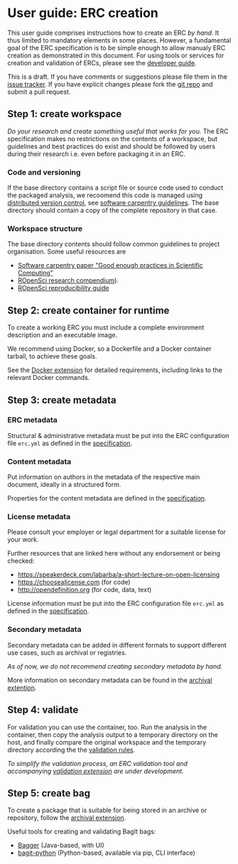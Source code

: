 # User guide: ERC creation

This user guide comprises instructions how to create an ERC _by hand_.
It thus limited to mandatory elements in some places.
However, a fundamental goal of the ERC specification is to be simple enough to allow manualy ERC creation as demonstrated in this document.
For using tools or services for creation and validation of ERCs, please see the [developer guide](../dev-guide/index.md).

<div class="alert note" markdown="block">
This is a draft. If you have comments or suggestions please file them in the <a href="https://github.com/o2r-project/erc-spec/issues">issue tracker</a>. If you have explicit changes please fork the <a href="https://github.com/o2r-project/erc-spec">git repo</a> and submit a pull request.
</div>

## Step 1: create workspace

_Do your research and create something useful that works for you._
The ERC specification makes no restrictions on the contents of a workspace, but guidelines and best practices do exist and should be followed by users during their research i.e. even before packaging it in an ERC.

### Code and versioning

If the base directory contains a script file or source code used to conduct the packaged analysis, we recoomend this code is managed using [distributed version control](https://en.wikipedia.org/wiki/Distributed_version_control), see [software carpentry guidelines](https://github.com/swcarpentry/good-enough-practices-in-scientific-computing/blob/gh-pages/index.md#keeping-track-of-changes).
The base directory should contain a copy of the complete repository in that case.

### Workspace structure

The base directory contents should follow common guidelines to project organisation.
Some useful resources are

- [Software carpentry paper "Good enough practices in Scientific Computing"](https://github.com/swcarpentry/good-enough-practices-in-scientific-computing/blob/gh-pages/index.md#project-organization)
- [ROpenSci research compendium](https://github.com/ropensci/rrrpkg)).
- [ROpenSci reproducibility guide](https://ropensci.github.io/reproducibility-guide/sections/introduction)

## Step 2: create container for runtime

To create a working ERC you must include a complete environment description and an executable image.

We recommend using Docker, so a Dockerfile and a Docker container tarball, to achieve these goals.

See the [Docker extension](../spec/docker.md) for detailed requirements, including links to the relevant Docker commands.

## Step 3: create metadata

### ERC metadata

Structural & administrative metadata must be put into the ERC configuration file `erc.yml` as defined in the [specification](../spec/index.md#erc-configuration-file).

### Content metadata

Put information on authors in the metadata of the respective main document, ideally in a structured form.

<!-- `erc_metadata.json` == `web-api/<compendium>.metadata.o2r`, or `bagit.txt`? -->

Properties for the content metadata are defined in the [specification](../spec/index.md#Content-metadata).

### License metadata

Please consult your employer or legal department for a suitable license for your work.

Further resources that are linked here without any endorsement or being checked:

- https://speakerdeck.com/labarba/a-short-lecture-on-open-licensing
- https://choosealicense.com (for code)
- http://opendefinition.org (for code, data, text)

License information must be put into the ERC configuration file `erc.yml` as defined in the [specification](../spec/index.md#erc-configuration-file).

### Secondary metadata

Secondary metadata can be added in different formats to support different use cases, such as archival or registries.

_As of now, we do not recommend creating secondary metadata by hand._

More information on secondary metadata can be found in the [archival  extention](../spec/archival.md#Secondary-metadata-files).
 

## Step 4: validate

For validation you can use the container, too.
Run the analysis in the container, then copy the analysis output to a temporary directory on the host, and finally compare the original workspace and the temporary directory according the the [validation rules](index.md#validation).

_To simplify the validation process, an ERC validation tool and accompanying [validation extension](../spec/valid.md) are under development._

## Step 5: create bag

To create a package that is suitable for being stored in an archive or repository, follow the [archival extension](../spec/archival.md).

Useful tools for creating and validating BagIt bags:

- [Bagger](https://github.com/LibraryOfCongress/bagger) (Java-based, with UI)
- [bagit-python](https://libraryofcongress.github.io/bagit-python/) (Python-based, available via pip, CLI interface)
